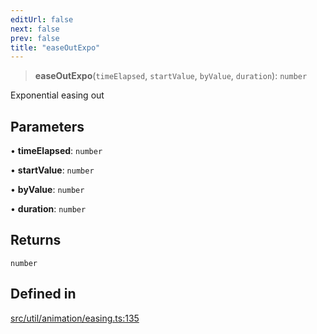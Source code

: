 ```yaml
---
editUrl: false
next: false
prev: false
title: "easeOutExpo"
---
```


> **easeOutExpo**(`timeElapsed`, `startValue`, `byValue`, `duration`): `number`

Exponential easing out

## Parameters

• **timeElapsed**: `number`

• **startValue**: `number`

• **byValue**: `number`

• **duration**: `number`

## Returns

`number`

## Defined in

[src/util/animation/easing.ts:135](https://github.com/fabricjs/fabric.js/blob/c093e29e73123dafcfa091ff4d5e04e690bb796e/src/util/animation/easing.ts#L135)
